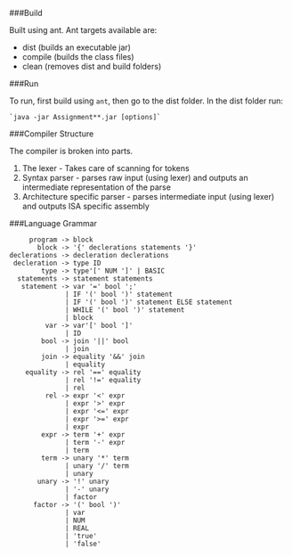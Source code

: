 ###Build

Built using ant. 
Ant targets available are:

* dist (builds an executable jar)
* compile (builds the class files)
* clean (removes dist and build folders)


###Run

To run, first build using `ant`, then go to the dist folder.
In the dist folder run: 

    `java -jar Assignment**.jar [options]`

###Compiler Structure

The compiler is broken into parts.

1. The lexer - Takes care of scanning for tokens
2. Syntax parser - parses raw input (using lexer) and outputs an intermediate representation of the parse
3. Architecture specific parser - parses intermediate input (using lexer) and outputs ISA specific assembly

###Language Grammar

         program -> block
           block -> '{' declerations statements '}'
    declerations -> decleration declerations
     decleration -> type ID
            type -> type'[' NUM ']' | BASIC
      statements -> statement statements
       statement -> var '=' bool ';'
                  | IF '(' bool ')' statement
                  | IF '(' bool ')' statement ELSE statement
                  | WHILE '(' bool ')' statement
                  | block 
             var -> var'[' bool ']'
                  | ID
            bool -> join '||' bool
                  | join
            join -> equality '&&' join
                  | equality
        equality -> rel '==' equality
                  | rel '!=' equality
                  | rel
             rel -> expr '<' expr
                  | expr '>' expr
                  | expr '<=' expr
                  | expr '>=' expr
                  | expr
            expr -> term '+' expr
                  | term '-' expr
                  | term
            term -> unary '*' term 
                  | unary '/' term
                  | unary
           unary -> '!' unary
                  | '-' unary
                  | factor
          factor -> '(' bool ')'
                  | var
                  | NUM
                  | REAL
                  | 'true'
                  | 'false'

